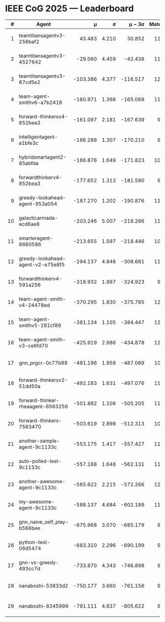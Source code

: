 # IEEE CoG 2025 — Leaderboard

| # | Agent | μ | σ | μ − 3σ | Matches | Updated |
|---:|---|---:|---:|---:|---:|---|
| 1 | teamtitansagentv3-256baf2 | 43.483 | 4.210 | 30.852 | 11820 | 2025-08-21 11:16 |
| 2 | teamtitansagentv3-4527642 | -29.060 | 4.459 | -42.438 | 11174 | 2025-08-21 11:16 |
| 3 | teamtitansagentv3-87cd5e2 | -103.386 | 4.377 | -116.517 | 12506 | 2025-08-21 11:16 |
| 4 | team-agent-smithv6-a7b2416 | -160.971 | 1.366 | -165.069 | 11280 | 2025-08-21 11:16 |
| 5 | forward-thinkersv4-852bea3 | -161.097 | 2.181 | -167.639 | 9259 | 2025-08-21 11:16 |
| 6 | intelligentagent-a1bfe3c | -166.288 | 1.307 | -170.210 | 9579 | 2025-08-21 11:16 |
| 7 | hybridsmartagent2-85abfda | -166.876 | 1.649 | -171.823 | 10293 | 2025-08-21 11:16 |
| 8 | forwardthinkerv4-852bea3 | -177.652 | 1.313 | -181.590 | 9317 | 2025-08-21 11:16 |
| 9 | greedy-lookahead-agent-953a054 | -187.270 | 1.202 | -190.876 | 11164 | 2025-08-21 11:16 |
| 10 | galacticarmada-ecd6ae8 | -203.246 | 5.007 | -218.266 | 11200 | 2025-08-21 11:16 |
| 11 | smarteragent-8660586 | -213.655 | 1.597 | -218.446 | 10049 | 2025-08-21 11:16 |
| 12 | greedy-lookahead-agent-v2-e75e8f5 | -294.137 | 4.848 | -308.681 | 11424 | 2025-08-21 11:16 |
| 13 | forwardthinkerv4-591a256 | -318.932 | 1.997 | -324.923 | 9739 | 2025-08-21 11:16 |
| 14 | team-agent-smith-v4-24478ed | -370.295 | 1.830 | -375.785 | 12202 | 2025-08-21 11:16 |
| 15 | team-agent-smithv5-281cf89 | -381.134 | 1.105 | -384.447 | 12080 | 2025-08-21 11:16 |
| 16 | team-agent-smith-v3-ce6fd70 | -425.919 | 2.986 | -434.878 | 12662 | 2025-08-21 11:16 |
| 17 | gnn_prgcr-0c77b88 | -481.196 | 1.958 | -487.069 | 10510 | 2025-08-21 11:16 |
| 18 | forward-thinkersv2-51dd50a | -492.183 | 1.631 | -497.076 | 11618 | 2025-08-21 11:16 |
| 19 | forward-thinker-rheaagent-6563256 | -501.882 | 1.108 | -505.205 | 11038 | 2025-08-21 11:16 |
| 20 | forward-thinkers-7583470 | -503.619 | 2.898 | -512.313 | 10920 | 2025-08-21 11:16 |
| 21 | another-sample-agent-9c1133c | -553.175 | 1.417 | -557.427 | 11440 | 2025-08-21 11:16 |
| 22 | auto-polled-test-9c1133c | -557.188 | 1.648 | -562.131 | 11140 | 2025-08-21 11:16 |
| 23 | another-awesome-agent-9c1133c | -565.622 | 2.215 | -572.266 | 12020 | 2025-08-21 11:16 |
| 24 | my-awesome-agent-9c1133c | -588.137 | 4.684 | -602.189 | 11700 | 2025-08-21 11:16 |
| 25 | gnn_naive_self_play-b568bee | -675.968 | 3.070 | -685.179 | 9500 | 2025-08-21 11:16 |
| 26 | python-test-06d5474 | -683.310 | 2.296 | -690.199 | 9480 | 2025-08-21 11:16 |
| 27 | gnn-vs-greedy-493cc7d | -733.870 | 4.343 | -746.898 | 9280 | 2025-08-21 11:16 |
| 28 | nanaboshi-53833d2 | -750.177 | 3.660 | -761.156 | 9020 | 2025-08-21 11:16 |
| 29 | nanaboshi-8345999 | -791.111 | 4.837 | -805.622 | 9770 | 2025-08-21 11:16 |
